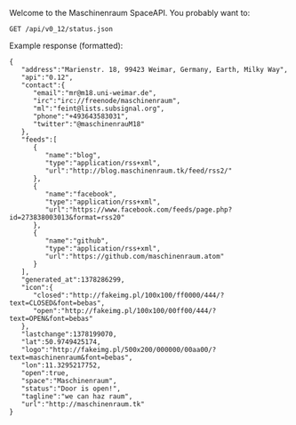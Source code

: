 Welcome to the Maschinenraum SpaceAPI. You probably want to:

    GET /api/v0_12/status.json

Example response (formatted):

    {
       "address":"Marienstr. 18, 99423 Weimar, Germany, Earth, Milky Way",
       "api":"0.12",
       "contact":{
          "email":"mr@m18.uni-weimar.de",
          "irc":"irc://freenode/maschinenraum",
          "ml":"feint@lists.subsignal.org",
          "phone":"+493643583031",
          "twitter":"@maschinenrauM18"
       },
       "feeds":[
          {
             "name":"blog",
             "type":"application/rss+xml",
             "url":"http://blog.maschinenraum.tk/feed/rss2/"
          },
          {
             "name":"facebook",
             "type":"application/rss+xml",
             "url":"https://www.facebook.com/feeds/page.php?id=273838003013&format=rss20"
          },
          {
             "name":"github",
             "type":"application/rss+xml",
             "url":"https://github.com/maschinenraum.atom"
          }
       ],
       "generated_at":1378286299,
       "icon":{
          "closed":"http://fakeimg.pl/100x100/ff0000/444/?text=CLOSED&font=bebas",
          "open":"http://fakeimg.pl/100x100/00ff00/444/?text=OPEN&font=bebas"
       },
       "lastchange":1378199070,
       "lat":50.9749425174,
       "logo":"http://fakeimg.pl/500x200/000000/00aa00/?text=maschinenraum&font=bebas",
       "lon":11.3295217752,
       "open":true,
       "space":"Maschinenraum",
       "status":"Door is open!",
       "tagline":"we can haz raum",
       "url":"http://maschinenraum.tk"
    }
